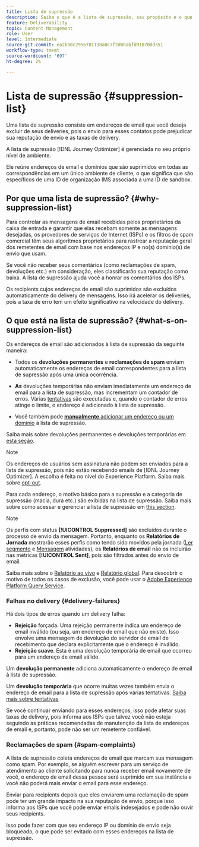 ```yaml
---
title: Lista de supressão
description: Saiba o que é a lista de supressão, seu propósito e o que ela inclui.
feature: Deliverability
topic: Content Management
role: User
level: Intermediate
source-git-commit: ea2bb0c2956781138a0c7f2d0babfd91070dd351
workflow-type: tm+mt
source-wordcount: '697'
ht-degree: 2%

---
```


# Lista de supressão {#suppression-list}

Uma lista de supressão consiste em endereços de email que você deseja excluir de seus deliveries, pois o envio para esses contatos pode prejudicar sua reputação de envio e as taxas de delivery.

A lista de supressão [!DNL Journey Optimizer] é gerenciada no seu próprio nível de ambiente.

Ele reúne endereços de email e domínios que são suprimidos em todas as correspondências em um único ambiente de cliente, o que significa que são específicos de uma ID de organização IMS associada a uma ID de sandbox.

<!--It gathers spam complaints, hard bounces, and soft bounces that occur consistently.-->

## Por que uma lista de supressão? {#why-suppression-list}

Para controlar as mensagens de email recebidas pelos proprietários da caixa de entrada e garantir que elas recebam somente as mensagens desejadas, os provedores de serviços de Internet (ISPs) e os filtros de spam comercial têm seus algoritmos proprietários para rastrear a reputação geral dos remetentes de email com base nos endereços IP e no(s) domínio(s) de envio que usam.

Se você não receber seus comentários (como reclamações de spam, devoluções etc.) em consideração, eles classificarão sua reputação como baixa. A lista de supressão ajuda você a honrar os comentários dos ISPs.

Os recipients cujos endereços de email são suprimidos são excluídos automaticamente do delivery de mensagens. Isso irá acelerar os deliveries, pois a taxa de erro tem um efeito significativo na velocidade do delivery.

## O que está na lista de supressão? {#what-s-on-suppression-list}

Os endereços de email são adicionados à lista de supressão da seguinte maneira:

* Todos os **devoluções permanentes** e **reclamações de spam** enviam automaticamente os endereços de email correspondentes para a lista de supressão após uma única ocorrência.

* **As** <!--and temporary **ignored** errors--> devoluções temporárias não enviam imediatamente um endereço de email para a lista de supressão, mas incrementam um contador de erros. Várias [tentativas](configuration/retries.md) são executadas e, quando o contador de erros atinge o limite, o endereço é adicionado à lista de supressão.

* Você também pode [**manualmente** adicionar um endereço ou um domínio](configuration/manage-suppression-list.md#add-addresses-and-domains) à lista de supressão.

Saiba mais sobre devoluções permanentes e devoluções temporárias em [esta seção](#delivery-failures).

>[!NOTE]
>
>Os endereços de usuários sem assinatura não podem ser enviados para a lista de supressão, pois não estão recebendo emails de [!DNL Journey Optimizer]. A escolha é feita no nível do Experience Platform. Saiba mais sobre [opt-out](../using/consent.md).
<!--Email addresses of recipients who **unsubscribe** from your sendings are NOT sent to the suppression list. Confirmed by eng.: "Subscribe and Unsubscribe are handled by the Consent/Subscription service. A user that opts out will not make it to the suppression list – we won’t send them emails."-->

Para cada endereço, o motivo básico para a supressão e a categoria de supressão (macia, dura etc.) são exibidas na lista de supressão. Saiba mais sobre como acessar e gerenciar a lista de supressão em [this section](configuration/manage-suppression-list.md).

<!--Once a message is sent, the message logs allow you to view the delivery status for each recipient and the associated failure type and reason. [Learn more about monitoring message execution](monitoring.md). NO ACCESS TO LOGS YET-->

>[!NOTE]
>
>Os perfis com status **[!UICONTROL Suppressed]** são excluídos durante o processo de envio da mensagem. Portanto, enquanto os **Relatórios de Jornada** mostrarão esses perfis como tendo sido movidos pela jornada ([Ler segmento](building-journeys/read-segment.md) e [Mensagem](building-journeys/journeys-message.md) atividades), os **Relatórios de email** não os incluirão nas métricas **[!UICONTROL Sent]**, pois são filtrados antes do envio de email.
>
>Saiba mais sobre o [Relatório ao vivo](reports/live-report.md) e [Relatório global](reports/global-report.md). Para descobrir o motivo de todos os casos de exclusão, você pode usar o [Adobe Experience Platform Query Service](https://experienceleague.adobe.com/docs/experience-platform/query/api/getting-started.html).

### Falhas no delivery {#delivery-failures}

Há dois tipos de erros quando um delivery falha:

* **Rejeição** forçada. Uma rejeição permanente indica um endereço de email inválido (ou seja, um endereço de email que não existe). Isso envolve uma mensagem de devolução do servidor de email de recebimento que declara explicitamente que o endereço é inválido.
* **Rejeição suave**. Esta é uma devolução temporária de email que ocorreu para um endereço de email válido.
<!--* **Ignored**. This is an email bounce that occurred for a valid email address but is known to be temporary, such as a failed connection attempt, a temporary Spam-related issue (email reputation), or a temporary technical issue.-->

Um **devolução permanente** adiciona automaticamente o endereço de email à lista de supressão.

Um **devolução temporária** <!--or an **ignored** error--> que ocorre muitas vezes também envia o endereço de email para a lista de supressão após várias tentativas. [Saiba mais sobre tentativas](configuration/retries.md)

Se você continuar enviando para esses endereços, isso pode afetar suas taxas de delivery, pois informa aos ISPs que talvez você não esteja seguindo as práticas recomendadas de manutenção da lista de endereços de email e, portanto, pode não ser um remetente confiável.

### Reclamações de spam {#spam-complaints}

A lista de supressão coleta endereços de email que marcam sua mensagem como spam. Por exemplo, se alguém escrever para um serviço de atendimento ao cliente solicitando para nunca receber email novamente de você, o endereço de email dessa pessoa será suprimido em sua instância e você não poderá mais enviar o email para esse endereço.

Enviar para recipients depois que eles enviarem uma reclamação de spam pode ter um grande impacto na sua reputação de envio, porque isso informa aos ISPs que você pode enviar emails indesejados e pode não ouvir seus recipients.

Isso pode fazer com que seu endereço IP ou domínio de envio seja bloqueado, o que pode ser evitado com esses endereços na lista de supressão.

<!--### Unsubscriptions {#unsubscriptions}

Every email sent to recipients must include an unsubscribe link. Upon clicking this link, if a recipient confirms [opting out](consent.md), the corresponding email address is immediately sent to the suppression list. This user must not receive communication from your brand until subscribed again.
NOT TRUE > "Subscribe and Unsubscribe are handled by the Consent/Subscription service. A user that opts out will not make it to the suppression list – we won’t send them emails."-->

<!--MOVED to Configuration/Retries section

The threshold is set at three errors:
* For the same delivery, at the third attempt, the address is suppressed.
* If there are different deliveries and two errors occur at least 24 hours apart, the error counter is incremented upon each error and the address is also suppressed at the third attempt.
When a delivery is successful after a retry, the error counter of the address is reinitialized.

### Retries {#retries}

If a message fails due to a temporary bounce of the **Ignored** type, retries will be performed for **3.5 days** from the time the message was added to the email queue.

The minimum delay between retries and the maximum number of retries to be performed are ///managed by the Enhanced MTA/// based on how well an IP is performing, both historically and currently at a given domain.

After 3.5 days, any message in the retry queue will be removed from the queue and sent back as a bounce.-->
